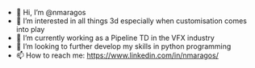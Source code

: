 - 👋 Hi, I’m @nmaragos
- 👀 I’m interested in all things 3d especially when customisation comes into play
- 🌱 I’m currently working as a Pipeline TD in the VFX industry
- 💞️ I’m looking to further develop my skills in python programming
- 📫 How to reach me: https://www.linkedin.com/in/nmaragos/

<!---
nmaragos/nmaragos is a ✨ special ✨ repository because its `README.md` (this file) appears on your GitHub profile.
You can click the Preview link to take a look at your changes.
--->
